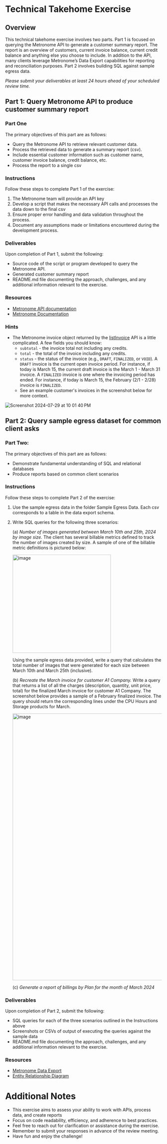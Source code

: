 # Technical Takehome Exercise

## Overview
This technical takehome exercise involves two parts. Part 1 is focused on querying the Metronome API to generate a customer summary report. The report is an overview of customers, current invoice balance, current credit balance and anything else you choose to include. In addition to the API, many clients leverage Metronome’s Data Export capabilities for reporting and reconciliation purposes. Part 2 involves building SQL against sample egress data. 

_Please submit your deliverables at least 24 hours ahead of your scheduled review time._

## Part 1: Query Metronome API to produce customer summary report


### Part One
The primary objectives of this part are as follows:
- Query the Metronome API to retrieve relevant customer data.
- Process the retrieved data to generate a summary report (csv).
- Include essential customer information such as customer name, customer invoice balance, credit balance, etc.
- Process the report to a single csv


### Instructions
Follow these steps to complete Part 1 of the exercise:
1. The Metronome team will provide an API key
2. Develop a script that makes the necessary API calls and processes the data down to the final csv
5. Ensure proper error handling and data validation throughout the process.
6. Document any assumptions made or limitations encountered during the development process.

### Deliverables
Upon completion of Part 1, submit the following:
- Source code of the script or program developed to query the Metronome API.
- Generated customer summary report
- README.md file documenting the approach, challenges, and any additional information relevant to the exercise.

### Resources
- [Metronome API documentation](https://docs.metronome.com/api/)
- [Metronome Documentation](https://docs.metronome.com/)

### Hints
- The Metronome invoice object returned by the [listInvoice](https://docs.metronome.com/api/#operation/listInvoices) API is a little complicated. A few fields you should know:
  - `subtotal` - the invoice total not including any credits.
  - `total` - the total of the invoice including any credits.
  - `status` - the status of the invoice (e.g., `DRAFT`, `FINALIZED`, or `VOID`). A `DRAFT` invoice is the current open invoice period. For instance, if today is March 15, the current draft invoice is the March 1 - March 31 invoice. A `FINALIZED` invoice is one where the invoicing period has ended. For instance, if today is March 15, the February (2/1 - 2/28) invoice is `FINALIZED`.
  - See an example customer's invoices in the screenshot below for more context. 

![Screenshot 2024-07-29 at 10 01 40 PM](https://github.com/user-attachments/assets/39f4f486-6a60-41d5-9ca0-b585ef000654)

## Part 2: Query sample egress dataset for common client asks

### Part Two:
The primary objectives of this part are as follows:
- Demonstrate fundamental understanding of SQL and relational databases
- Produce reports based on common client scenarios

### Instructions
Follow these steps to complete Part 2 of the exercise:
1. Use the sample egress data in the folder Sample Egress Data. Each csv corresponds to a table in the data export schema.
2. Write SQL queries for the following three scenarios:

   (a) _Number of images generated between March 10th and 25th, 2024 by image size._ The client has several billable metrics defined to track the number of images created by size. A sample of one of the billable metric definitions is pictured below:

   <img width="316" alt="image" src="https://github.com/mcough2/SA-takehome/assets/149521888/41e60a9b-7c35-4bba-b67c-249fe6c087f4">
   
   Using the sample egress data provided, write a query that calculates the total number of images that were generated for each size between March 10th and March 25th (inclusive). 

   (b) _Recreate the March invoice for customer A1 Company._  Write a query that returns a list of all the charges (description, quantity, unit price, total) for the finalized March invoice for customer A1 Company. The screenshot below provides a sample of a February finalized invoice. The query should return the corresponding lines under the CPU Hours and Storage products for March.

   <img width="858" alt="image" src="https://github.com/mcough2/SA-takehome/assets/149521888/fd0addad-1e3f-479c-ad4f-1461493a213c">


   (c) _Generate a report of billings by Plan for the month of March 2024_ 


### Deliverables
Upon completion of Part 2, submit the following:
- SQL queries for each of the three scenarios outlined in the Instructions above
- Screenshots or CSVs of output of executing the queries against the sample data
- README.md file documenting the approach, challenges, and any additional information relevant to the exercise.

### Resources
- [Metronome Data Export](https://docs.metronome.com/developer-resources/export-metronome-data/)
- [Entity Relationship Diagram](https://docs.metronome.com/developer-resources/entity-relationship-diagram/)

# Additional Notes
- This exercise aims to assess your ability to work with APIs, process data, and create reports
- Focus on code readability, efficiency, and adherence to best practices.
- Feel free to reach out for clarification or assistance during the exercise.
- Remember to submit your responses in advance of the review meeting.
- Have fun and enjoy the challenge!

